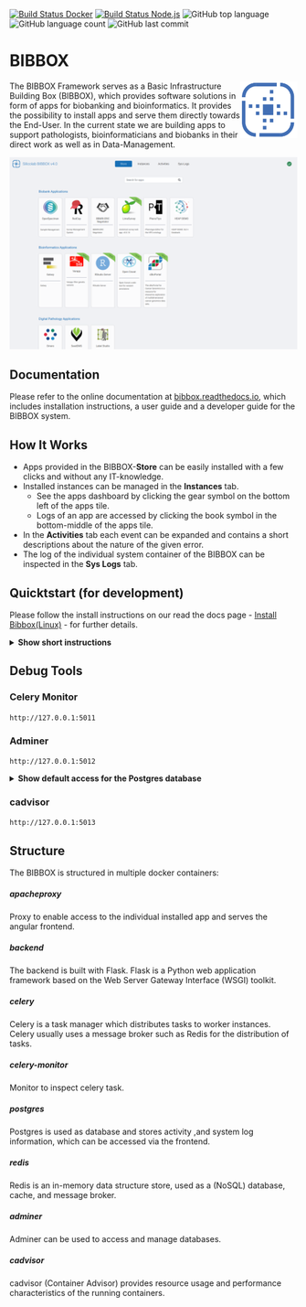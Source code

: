 [![Build Status Docker](https://github.com/bibbox/sys-bibbox/actions/workflows/docker-image.yml/badge.svg)](https://github.com/bibbox/sys-bibbox/actions)
[![Build Status Node.js](https://github.com/bibbox/sys-bibbox/actions/workflows/node.js.yml/badge.svg)](https://github.com/bibbox/sys-bibbox/actions)
<img alt="GitHub top language" src="https://img.shields.io/github/languages/top/bibbox/sys-bibbox">
<img alt="GitHub language count" src="https://img.shields.io/github/languages/count/bibbox/sys-bibbox">
<img alt="GitHub last commit" src="https://img.shields.io/github/last-commit/bibbox/sys-bibbox">
# BIBBOX 

<img src="./frontend/src/assets/silicolab_logo.png" align="right"
     alt="Size Limit logo by Anton Lovchikov" width="100" height="100">

The BIBBOX Framework serves as a Basic Infrastructure Building Box (BIBBOX),  which provides software solutions in form of apps for biobanking and bioinformatics. 
It provides the possibility to install apps and serve them directly towards the End-User. 
In the current state we are building apps to support pathologists, bioinformaticians and biobanks in their direct work as well as in Data-Management. 

<p align="center">
  <img src="./img/example.png" alt="Size Limit CLI" width="738">
</p>

## Documentation

Please refer to the online documentation at [bibbox.readthedocs.io](https://bibbox.readthedocs.io/), which includes installation instructions, a user guide and a developer guide for the BIBBOX system.


## How It Works
 - Apps provided in the BIBBOX-**Store** can be easily installed with a few clicks and without any IT-knowledge.
 - Installed instances can be managed in the **Instances** tab.
   - See the apps dashboard by clicking the gear symbol on the bottom left of the apps tile.
   - Logs of an app are accessed by clicking the book symbol in the bottom-middle of the apps tile.
 - In the **Activities** tab each event can be expanded and contains a short descriptions about the nature of the given error.
 - The log of the individual system container of the BIBBOX can be inspected in the **Sys Logs** tab.

## Quicktstart (for development)

Please follow the install instructions on our read the docs page - [Install Bibbox(Linux)](https://bibbox.readthedocs.io/en/latest/installation_v4_bibbox_linux/) - for further details. 


<details><summary><b>Show short instructions</b></summary>

 1. Install docker and docker-compose

 2. Create the `bibbox` location folder

```sh
cd /opt
sudo mkdir bibbox
cd bibbox
```

 3. Clone the repository 

```sh
sudo git clone https://github.com/bibbox/sys-bibbox.git
cd sys-bibbox
```

 4. Run the installation script

```sh
sudo docker network create bibbox-default-network
sudo bash INSTALL.sh
```

 5. Domain-Settings
   - When asked to specify domainname:
     - You have a public domain under which you BIBBOX is running
     - Add the URL you want to use locally to your /etc/hosts file (or use localhost)
     - Set up a DNS Service (e.g.:dnsmasque) to create a local domain
</details>


## Debug Tools

### Celery Monitor 
`http://127.0.0.1:5011`

### Adminer   
`http://127.0.0.1:5012`

<details><summary><b>Show default access for the Postgres database</b></summary>
 
- **server:** postgres
- **username:** postgres
- **password:** postgres
- **database:** bibbox
</details>

### cadvisor
`http://127.0.0.1:5013`


## Structure

 The BIBBOX is structured in multiple docker containers:
##### apacheproxy
Proxy to enable access to the individual  installed app and serves the angular frontend.
##### backend
The backend  is  built  with Flask. Flask  is  a  Python  web  application  framework  based  on  the  Web  Server Gateway  Interface  (WSGI)  toolkit.
##### celery
Celery is a task manager which distributes tasks to worker instances. Celery usually uses a message broker such as Redis for the distribution of tasks.
##### celery-monitor
Monitor to inspect celery task.
##### postgres
Postgres is used as database and stores  activity  ,and  system  log  information,  which  can  be accessed  via  the  frontend.
##### redis
Redis is an in-memory data structure store, used as a (NoSQL) database, cache, and message broker.
##### adminer
Adminer can be used to access and manage databases.
##### cadvisor
cadvisor (Container Advisor) provides resource usage and performance characteristics of the running containers. 

